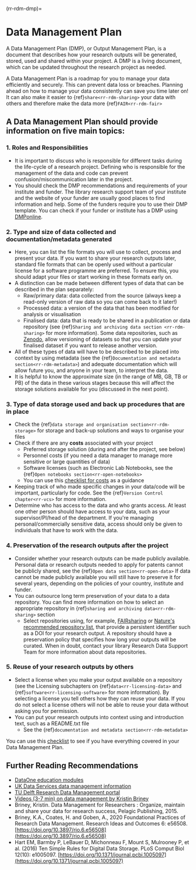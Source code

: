 (rr-rdm-dmp)=
# Data Management Plan

A Data Management Plan (DMP), or Output Management Plan, is a document that describes how your research outputs will be generated, stored, used and shared within your project. A DMP is a living document, which can be updated throughout the research project as needed.

A Data Management Plan is a roadmap for you to manage your data efficiently and securely. This can prevent data loss or breaches. Planning ahead on how to manage your data consistently can save you time later on! It can also make it easier to {ref}`share<rr-rdm-sharing>` your data with others and therefore make the data more {ref}`FAIR<rr-rdm-fair>`

## A Data Management Plan should provide information on five main topics:

### 1. Roles and Responsibilities
* It is important to discuss who is responsible for different tasks during the life-cycle of a research project. Defining who is responsible for the management of the data and code can prevent confusion/miscommunication later in the project.
* You should check the DMP recommendations and requirements of your institute and funder. The library research support team of your institute and the website of your funder are usually good places to find information and help. Some of the funders require you to use their DMP template. You can check if your funder or institute has a DMP using [DMPonline](https://dmponline.dcc.ac.uk/).

### 2. Type and size of data collected and documentation/metadata generated
* Here, you can list the file formats you will use to collect, process and present your data. If you want to share your research outputs later, standard file formats that can be openly used without a particular license for a software programme are preferred. To ensure this, you should adapt your files or start working in these formats early on.
* A distinction can be made between different types of data that can be described in the plan separately:
    * Raw/primary data: data collected from the source (always keep a read-only version of raw data so you can come back to it later!)
    * Processed data: a version of the data that has been modified for analysis or visualisation
    * Finalised data: data that is ready to be shared in a publication or data repository (see {ref}`Sharing and archiving data section <rr-rdm-sharing>` for more information). Some data repositories, such as [Zenodo](https://zenodo.org/), allow versioning of datasets so that you can update your finalised dataset if you want to release another version.
* All of these types of data will have to be described to be placed into context by using metadata (see the {ref}`Documentation and metadata section<rr-rdm-metadata>`) and adequate documentation which will allow future you, and anyone in your team, to interpret the data.
* It is helpful to know the approximate size (in the range of MB, GB, TB or PB) of the data in these various stages because this will affect the storage solutions available for you (discussed in the next point).

### 3. Type of data storage used and back up procedures that are in place
* Check the {ref}`data storage and organisation section<rr-rdm-storage>` for storage and back-up solutions and ways to organise your files
* Check if there are any **costs** associated with your project
    * Preferred storage solution (during and after the project, see below)
    * Personnel costs (if you need a data manager to manage more sensitive or large quantities of data)
    * Software licenses (such as Electronic Lab Notebooks, see the {ref}`Open notebooks section<rr-open-notebooks>`
    * You can use this [checklist for costs](https://www.ukdataservice.ac.uk/media/622368/costingtool.pdf) as a guidance
* Keeping track of who made specific changes in your data/code will be important, particularly for code. See the {ref}`Version Control chapter<rr-vcs>` for more information.
* Determine who has access to the data and who grants access. At least one other person should have access to your data, such as your supervisor/PI/head of the department. If you're managing personal/commercially sensitive data, access should only be given to individuals that have to work with the data.

### 4. Preservation of the research outputs after the project
* Consider whether your research outputs can be made publicly available. Personal data or research outputs needed to apply for patents cannot be publicly shared, see the {ref}`Open data section<rr-open-data>` If data cannot be made publicly available you will still have to preserve it for several years, depending on the policies of your country, institute and funder.
* You can outsource long term preservation of your data to a data repository. You can find more information on how to select an appropriate repository in {ref}`sharing and archiving data<rr-rdm-sharing>` section
    * Select repositories using, for example, [FAIRsharing](https://fairsharing.org/) or [Nature's recommended repository list](https://www.springernature.com/gp/authors/research-data-policy/repositories/12327124), that provide a persistent identifier such as a DOI for your research output. A repository should have a preservation policy that specifies how long your outputs will be curated. When in doubt, contact your library Research Data Support Team for more information about data repositories.

### 5. Reuse of your research outputs by others
* Select a license when you make your output available on a repository (see the Licensing subchapters on {ref}`data<rr-licensing-data>` and {ref}`software<rr-licensing-software>` for more information). By selecting a license you tell others how they can reuse your data. If you do not select a license others will not be able to reuse your data without asking you for permission.
* You can put your research outputs into context using and introduction text, such as a README.txt file
    * See the {ref}`documentation and metadata section<rr-rdm-metadata>`

You can use this [checklist](https://ukdataservice.ac.uk/learning-hub/research-data-management/plan-to-share/checklist/) to see if you have everything covered in your Data Management Plan.

## Further Reading Recommendations

- [DataOne education modules](https://www.dataone.org/education-modules)
- [UK Data Services data management information](https://ukdataservice.ac.uk/learning-hub/research-data-management/)
- [TU Delft Research Data Management portal](https://www.tudelft.nl/en/library/research-data-management)
- [Videos (3-7 min) on data management by Kristin Briney](https://www.youtube.com/watch?v=K5_ocBG5xek&list=PLEor4jq8YPgK_sgEiAcpHZLw-62mufXus)
- Briney, Kristin. Data Management for Researchers : Organize, maintain and share your data for research success, Pelagic Publishing, 2015.
- Briney, K.A., Coates, H. and Goben, A., 2020 Foundational Practices of Research Data Management. Research Ideas and Outcomes 6: e56508. [https://doi.org/10.3897/rio.6.e56508](https://doi.org/10.3897/rio.6.e56508)
- Hart EM, Barmby P, LeBauer D, Michonneau F, Mount S, Mulrooney P, et al. (2016) Ten Simple Rules for Digital Data Storage. PLoS Comput Biol 12(10): e1005097. [https://doi.org/10.1371/journal.pcbi.1005097](https://doi.org/10.1371/journal.pcbi.1005097)
